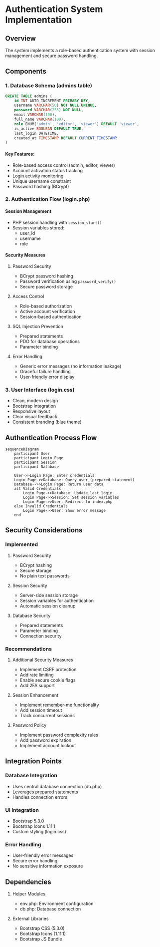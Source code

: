 # Authentication System Implementation

## Overview
The system implements a role-based authentication system with session management and secure password handling.

## Components

### 1. Database Schema (admins table)
```sql
CREATE TABLE admins (
    id INT AUTO_INCREMENT PRIMARY KEY,
    username VARCHAR(50) NOT NULL UNIQUE,
    password VARCHAR(255) NOT NULL,
    email VARCHAR(100),
    full_name VARCHAR(100),
    role ENUM('admin', 'editor', 'viewer') DEFAULT 'viewer',
    is_active BOOLEAN DEFAULT TRUE,
    last_login DATETIME,
    created_at TIMESTAMP DEFAULT CURRENT_TIMESTAMP
)
```

#### Key Features:
- Role-based access control (admin, editor, viewer)
- Account activation status tracking
- Login activity monitoring
- Unique username constraint
- Password hashing (BCrypt)

### 2. Authentication Flow (login.php)

#### Session Management
- PHP session handling with `session_start()`
- Session variables stored:
  - user_id
  - username
  - role

#### Security Measures
1. Password Security
   - BCrypt password hashing
   - Password verification using `password_verify()`
   - Secure password storage

2. Access Control
   - Role-based authorization
   - Active account verification
   - Session-based authentication

3. SQL Injection Prevention
   - Prepared statements
   - PDO for database operations
   - Parameter binding

4. Error Handling
   - Generic error messages (no information leakage)
   - Graceful failure handling
   - User-friendly error display

### 3. User Interface (login.css)
- Clean, modern design
- Bootstrap integration
- Responsive layout
- Clear visual feedback
- Consistent branding (blue theme)

## Authentication Process Flow
```mermaid
sequenceDiagram
    participant User
    participant Login Page
    participant Session
    participant Database
    
    User->>Login Page: Enter credentials
    Login Page->>Database: Query user (prepared statement)
    Database-->>Login Page: Return user data
    alt Valid Credentials
        Login Page->>Database: Update last_login
        Login Page->>Session: Set session variables
        Login Page->>User: Redirect to index.php
    else Invalid Credentials
        Login Page->>User: Show error message
    end
```

## Security Considerations

### Implemented
1. Password Security
   - BCrypt hashing
   - Secure storage
   - No plain text passwords

2. Session Security
   - Server-side session storage
   - Session variables for authentication
   - Automatic session cleanup

3. Database Security
   - Prepared statements
   - Parameter binding
   - Connection security

### Recommendations
1. Additional Security Measures
   - Implement CSRF protection
   - Add rate limiting
   - Enable secure cookie flags
   - Add 2FA support

2. Session Enhancement
   - Implement remember-me functionality
   - Add session timeout
   - Track concurrent sessions

3. Password Policy
   - Implement password complexity rules
   - Add password expiration
   - Implement account lockout

## Integration Points

### Database Integration
- Uses central database connection (db.php)
- Leverages prepared statements
- Handles connection errors

### UI Integration
- Bootstrap 5.3.0
- Bootstrap Icons 1.11.1
- Custom styling (login.css)

### Error Handling
- User-friendly error messages
- Secure error handling
- No sensitive information exposure

## Dependencies
1. Helper Modules
   - env.php: Environment configuration
   - db.php: Database connection

2. External Libraries
   - Bootstrap CSS (5.3.0)
   - Bootstrap Icons (1.11.1)
   - Bootstrap JS Bundle